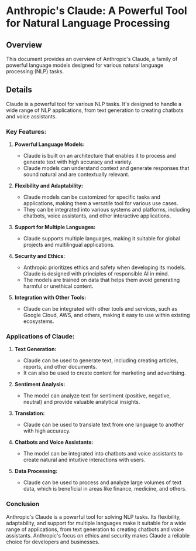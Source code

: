 # Anthropic's Claude: A Powerful Tool for Natural Language Processing

## Overview

This document provides an overview of Anthropic's Claude, a family of powerful language models designed for various natural language processing (NLP) tasks. 

## Details

Claude is a powerful tool for various NLP tasks. It's designed to handle a wide range of NLP applications, from text generation to creating chatbots and voice assistants. 

### Key Features:

1. **Powerful Language Models:**
   - Claude is built on an architecture that enables it to process and generate text with high accuracy and variety.
   - Claude models can understand context and generate responses that sound natural and are contextually relevant.

2. **Flexibility and Adaptability:**
   - Claude models can be customized for specific tasks and applications, making them a versatile tool for various use cases.
   - They can be integrated into various systems and platforms, including chatbots, voice assistants, and other interactive applications.

3. **Support for Multiple Languages:**
   - Claude supports multiple languages, making it suitable for global projects and multilingual applications.

4. **Security and Ethics:**
   - Anthropic prioritizes ethics and safety when developing its models. Claude is designed with principles of responsible AI in mind.
   - The models are trained on data that helps them avoid generating harmful or unethical content.

5. **Integration with Other Tools:**
   - Claude can be integrated with other tools and services, such as Google Cloud, AWS, and others, making it easy to use within existing ecosystems.

### Applications of Claude:

1. **Text Generation:**
   - Claude can be used to generate text, including creating articles, reports, and other documents.
   - It can also be used to create content for marketing and advertising.

2. **Sentiment Analysis:**
   - The model can analyze text for sentiment (positive, negative, neutral) and provide valuable analytical insights.

3. **Translation:**
   - Claude can be used to translate text from one language to another with high accuracy.

4. **Chatbots and Voice Assistants:**
   - The model can be integrated into chatbots and voice assistants to create natural and intuitive interactions with users.

5. **Data Processing:**
   - Claude can be used to process and analyze large volumes of text data, which is beneficial in areas like finance, medicine, and others.

### Conclusion

Anthropic's Claude is a powerful tool for solving NLP tasks. Its flexibility, adaptability, and support for multiple languages make it suitable for a wide range of applications, from text generation to creating chatbots and voice assistants. Anthropic's focus on ethics and security makes Claude a reliable choice for developers and businesses.